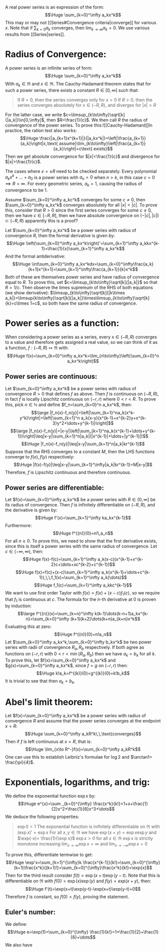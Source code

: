 A real power series is an expression of the form:$$\Huge \sum_{k=0}^\infty a_kx^k$$This may or may not [[Series#Convergence criteria|converge]] for various $x$. Note that if $\sum_{k=0}a_k$ converges, then $\lim_{k\to\infty}a_k=0$. We use various results from [[Series|series]].

# Radius of Convergence:

A power series is an infinite series of form:$$\Huge \sum_{k=0}^\infty a_kx^k$$With $a_k\in\Re$ and $x\in\Re$. The Cauchy-Hadamard theorem states that for such a power series, there exists a constant $R\in[0,\infty]$ such that:
> If $R=0$, then the series converges only for $x=0$
> If $R>0$, then the series converges absolutely for $x\in(-R,R)$, and diverges for $|x|>R$

For the latter case, we write $c=\limsup_{k\to\infty}\sqrt[k]{|a_k|}\in[0,\infty]$, then $R=\frac{1}{c}$. We then call $R$ the radius of convergence of the power series. To prove this:![[Cauchy-Hadamard]]In practice, the ration test also works:$$\Huge \frac{|a_{k+1}x^{k+1}|}{|a_kx^k|}=\left|\frac{a_{k+1}}{a_k}\right|x,\text{ assume}\lim_{k\to\infty}\left|\frac{a_{k+1}}{a_k}\right|=c\text{ exists}$$Then we get absolute convergence for $|x|<\frac{1}{c}$ and divergence for $|x|>\frac{1}{c}$.

The cases where $x=\pm R$ need to be checked separately. Every polynomial $a_kx^k+\dots+a_0$ is a power series with $a_n=0$ when $n>k$, in this case $c=0\implies R=\infty$. For every geometric series, $a_k=1$, causing the radius of convergence to be $1$.

Assume $\sum_{k=0}^\infty a_kc^k$ converges for some $c\neq0$, then $\sum_{k=0}^\infty a_kx^k$ converges absolutely for all $|x|<|c|$. To prove this, consider that $R>0$ since the first series converges for some $c\neq0$, then we have $c\in[-R,R]$, then we have absolute convergence on $(-|c|,|c|)\subset(-R,R)$ apparently this is a proof?

Let $\sum_{k=0}^\infty a_kx^k$ be a power series with radius of convergence $R$, then the formal derivative is given by:$$\Huge \left(\sum_{k=0}^\infty a_kx^k\right)'=\sum_{k=1}^\infty a_kkx^{k-1}=\frac{1}{x}\sum_{k=1}^\infty a_kx^k$$And the formal antiderivative:$$\Huge \int\sum_{k=0}^\infty a_kx^kdx=\sum_{k=0}^\infty\frac{a_k}{k+1}x^{k+1}=\sum_{k=1}^\infty\frac{a_{k+1}}{k}x^k$$Both of these are themselves power series and have radius of convergence equal to $R$. To prove this, set $c=\limsup_{k\to\infty}\sqrt[k]{|a_k|}$ so that $R=1/c$. Then observe the limes supremum of the RHS of both equations (we show derivative): $\limsup_{k\to\infty}\sqrt[k]{|k\times a_k|}=\limsup{k\to\infty}\sqrt[k]{|a_k|}\times\limsup_{k\to\infty}\sqrt[k]{k}=c\times 1=c$, so both have the same radius of convergence.

# Power series as a function:

When considering a power series as a series, every $x\in(-R,R)$ converges to a value and therefore gets assigned a real value, so we can think of it as a function, $f:(-R,R)\mapsto\Re$ with:$$\Huge f(x)=\sum_{k=0}^\infty a_kx^k=\lim_{n\to\infty}\left(\sum_{k=0}^n a_kx^k\right)$$
## Power series are continuous:
Let $\sum_{k=0}^\infty a_kx^k$ be a power series with radius of convergence $R>0$ that defines $f$ as above. Then $f$ is continuous on $(-R,R)$, in fact $f$ is locally Lipschitz continuous on $(-r,r)$ where $0<r<R$. To prove this, pick $n\in\mathbb N$ and define $f_n=\sum_{k=0}^n a_kx^k$, then:$$\large |f_n(x)-f_n(y)|=\left|\sum_{k=1}^na_k(x^k-y^k)\right|=\left|\sum_{k=1}^n a_k(x-y)(x^{k-1}+x^{k-2}y+x^{k-3}y^2+\dots+y^{k-1})\right|$$$$\large |f_n(x)-f_n(y)|=|x-y|\left|\sum_{k=1}^na_k(x^{k-1}+\dots+y^{k-1})\right|\leq|x-y|\sum_{k=1}^n|a_k|(|x^{k-1}|+\dots+|y^{k-1}|)$$$$\Huge |f_n(x)-f_n(y)|\leq|x-y|\sum_{k=1}^n|a_k|kr^{k-1}$$Suppose that the RHS converges to a constant $M$, then the LHS functions converge to $f(x),f(y)$ respectively:$$\Huge |f(x)-f(y)|\leq|x-y|\sum_{k=1}^\infty|a_k|kr^{k-1}=M|x-y|$$Therefore, $f$ is Lipschitz continuous and therefore continuous.

## Power series are differentiable:
Let $f(x)=\sum_{k=0}^\infty a_kx^k$ be a power series with $R\in(0,\infty]$ be its radius of convergence. Then $f$ is infinitely differentiable on $(-R,R)$, and the derivative is given by:$$\Huge f'(x)=\sum_{k=1}^\infty ka_kx^{k-1}$$Furthermore:$$\Huge f^{(n)}(0)=n!\,a_n$$For all $n\geq0$. To prove this, we need to show that the first derivative exists, since this is itself a power series with the same radius of convergence. Let $c\in(-\infty,\infty)$, then:$$\Huge f(x)-f(c)=\sum_{k=1}^\infty a_k(x-c)(x^{k-1}+x^{k-2}c+\dots+xc^{k-2}+c^{k-1})$$$$\Huge f(x)=f(c)+(x-c)\sum_{k=1}^\infty a_k(x^{k-1}+\dots+c^{k-1}),\,\,f_1(x)=\sum_{k=1}^\infty a_k(\dots)$$$$\Huge f_1(c)=\sum_{k=1}^\infty a_kkc^{k-1}$$We want to use first order Taylor with $f(x)=f(x)+(x-c)f_1(c)$, so we require that $f_1$ is continuous at $c$. The formula for the $n$-th derivative at $0$ is proven by induction:$$\large f^{(n)}(x)=\sum_{k=n}^\infty k(k-1)\dots(k-n+1)a_kx^{k-n}=\sum_{k=0}^\infty (k+1)(k+2)\dots(k+n)a_{k+n}x^k$$Evaluating this at zero:$$\Huge f^{(n)}(0)=n!a_n$$
Let $\sum_{k=0}^\infty a_kx^k,\sum_{k=0}^\infty b_kx^k$ be two power series with radii of convergence $R_a,R_b$ respectively. If both agree as functions on $(-r,r)$ with $0<r<\min\{R_a,R_b\}$ then we have $a_k=b_k$ for all $k$. To prove this, let $f(x)=\sum_{k=0}^\infty a_kx^k$ and $g(x)=\sum_{k=0}^\infty a_kx^k$, since $f=g$ on $(-r,r)$ then:$$\Huge k!a_k=f^{(k)}(0)=g^{(k)}(0)=k!b_k$$It is trivial to see that then $a_k=b_k$.

# Abel's limit theorem:

Let $f(x)=\sum_{k=0}^\infty a_kx^k$ be a power series with radius of convergence $R$ and assume that the power series converges at the endpoint $x=R$:$$\Huge \sum_{k=0}^\infty a_kR^k\,\,\text{converges}$$Then if $f$ is left continuous at $x=R$, that is:$$\Huge \lim_{x\to R^-}f(x)=\sum_{k=0}^\infty a_kR^k$$One can use this to establish Leibniz's formulae for $\log2$ and $\arctan1= \frac{\pi}{4}$.

# Exponentials, logarithms, and trig:

We define the exponential function $\exp x$ by:$$\Huge e^{x}=\sum _{k=0}^{\infty} \frac{x^k}{k!}=1+x+\frac{1}{2}x^2+\frac{1}{6}x^3+\dots$$We deduce the following properties:
>$\exp0=1$ 
>The exponential function is inifnitely differentiable on $\Re$ with $(\exp x)'=\exp x$
>For all $x,y\in\Re$ we have $\exp(x+y)=\exp x\exp y$ and $\exp(-x)= \frac{1}{\exp x}$
>$\exp x>0$ for all $x\in\Re$
>$\exp x$ is strictly monotone increasing
>$\lim_{x\to\infty}\exp x=\infty$ and $\lim_{x\to -\infty}\exp x=0$

To prove this, differentiate termwise to get:$$\Huge \exp'x=\sum_{k=1}^{\infty}k \frac{x^{k-1}}{k!}=\sum_{k=0}^{\infty}(k+1)\frac{x^k}{(k+1)!}=\sum_{k=0}^{\infty}\frac{x^k}{k!}=\exp{x}$$Then for the third result consider $f(t)=\exp(x+t)\exp(y-t)$. Note that this is differentiable on $\Re$ with $f(0)=\exp(x)\exp(y)$ and $f(y)=exp(x+y)$, then:$$\Huge f'(t)=\exp(x+t)\exp(y-t)-\exp(x+t)\exp(y-t)=0$$Therefore $f$ is constant, so $f(0)=f(y)$, proving the statement.

## Euler's number:
We define:$$\Huge e=\exp(1)=\sum_{k=0}^{\infty} \frac{1}{k!}=1+\frac{1}{2}+\frac{1}{6}+\dots$$We also have